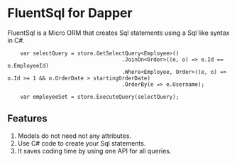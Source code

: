 # FluentSql for Dapper

FluentSql is a Micro ORM that creates Sql statements using a Sql like syntax in C#.

```
	var selectQuery = store.GetSelectQuery<Employee>()
                                    .JoinOn<Order>((e, o) => e.Id == o.EmployeeId)
                                    .Where<Employee, Order>((e, o) => o.Id >= 1 && o.OrderDate > startingOrderDate)
                                    .OrderBy(e => e.Username);

    var employeeSet = store.ExecuteQuery(selectQuery);
```

## Features

1. Models do not need not any attributes.
2. Use C# code to create your Sql statements.
3. It saves coding time by using one API for all queries.

